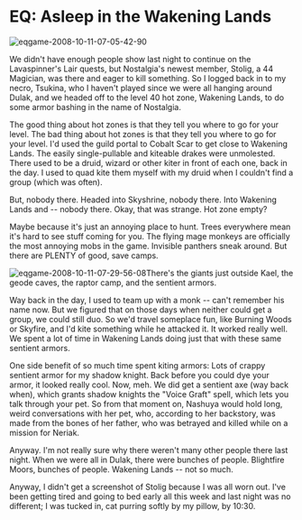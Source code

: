 # EQ: Asleep in the Wakening Lands

![](http://westkarana.com/wp-content/uploads/2008/10/eqgame-2008-10-11-07-05-42-90.jpg "eqgame-2008-10-11-07-05-42-90")

We didn't have enough people show last night to continue on the Lavaspinner's Lair quests, but Nostalgia's newest member, Stolig, a 44 Magician, was there and eager to kill something. So I logged back in to my necro, Tsukina, who I haven't played since we were all hanging around Dulak, and we headed off to the level 40 hot zone, Wakening Lands, to do some armor bashing in the name of Nostalgia.

The good thing about hot zones is that they tell you where to go for your level. The bad thing about hot zones is that they tell you where to go for your level. I'd used the guild portal to Cobalt Scar to get close to Wakening Lands. The easily single-pullable and kiteable drakes were unmolested. There used to be a druid, wizard or other kiter in front of each one, back in the day. I used to quad kite them myself with my druid when I couldn't find a group (which was often).

But, nobody there. Headed into Skyshrine, nobody there. Into Wakening Lands and -- nobody there. Okay, that was strange. Hot zone empty?

Maybe because it's just an annoying place to hunt. Trees everywhere mean it's hard to see stuff coming for you. The flying mage monkeys are officially the most annoying mobs in the game. Invisible panthers sneak around. But there are PLENTY of good, save camps.


![](http://westkarana.com/wp-content/uploads/2008/10/eqgame-2008-10-11-07-29-56-08.jpg "eqgame-2008-10-11-07-29-56-08")There's the giants just outside Kael, the geode caves, the raptor camp, and the sentient armors.

Way back in the day, I used to team up with a monk -- can't remember his name now. But we figured that on those days when neither could get a group, we could still duo. So we'd travel someplace fun, like Burning Woods or Skyfire, and I'd kite something while he attacked it. It worked really well. We spent a lot of time in Wakening Lands doing just that with these same sentient armors.

One side benefit of so much time spent kiting armors: Lots of crappy sentient armor for my shadow knight. Back before you could dye your armor, it looked really cool. Now, meh. We did get a sentient axe (way back when), which grants shadow knights the "Voice Graft" spell, which lets you talk through your pet. So from that moment on, Nashuya would hold long, weird conversations with her pet, who, according to her backstory, was made from the bones of her father, who was betrayed and killed while on a mission for Neriak.

Anyway. I'm not really sure why there weren't many other people there last night. When we were all in Dulak, there were bunches of people. Blightfire Moors, bunches of people. Wakening Lands -- not so much. 

Anyway, I didn't get a screenshot of Stolig because I was all worn out. I've been getting tired and going to bed early all this week and last night was no different; I was tucked in, cat purring softly by my pillow, by 10:30.

